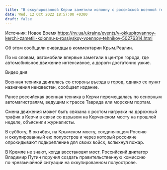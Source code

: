 ```yaml
---
title: "В оккупированной Керчи заметили колонну с российской военной техникой — видео"
date: Wed, 12 Oct 2022 18:57:00 +0300
draft: false
---
```

Источник: Новое Время https://nv.ua/ukraine/events/v-okkupirovannoy-kerchi-zametili-kolonnu-s-rossiyskoy-voennoy-tehnikoy-50276314.html


 Об этом сообщили очевидцы в комментарии Крым.Реалии.

По их словам, автомобили впервые заметили в центре города, где автомобильное движение интенсивное, а дороги достаточно узкие.

 Видео дня   

Военная техника двигалась со стороны въезда в город, однако ее пункт назначения неизвестен, сообщает издание.

Ранее российская военная техника в Керчи перемещалась по основным автомагистралям, ведущим к трассе Таврида или морским портам.

Смена движения может быть связана с ростом нагрузки на дорожный трафик в Керчи в связи со взрывом на Керченском мосту на прошлой неделе, объяснили журналисты.

В субботу, 8 октября, на Крымском мосту, соединяющем Россию и оккупированный ею полуостров и через который россияне опрокидывают подкрепление для своих войск, вспыхнул пожар.

В Кремле не знают, когда восстановят мост. Российский диктатор Владимир Путин поручил создать правительственную комиссию по чрезвычайной ситуации на оккупированном полуострове.
